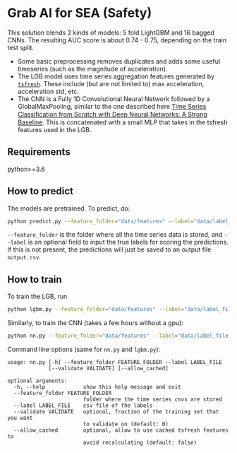 # Grab AI for SEA (Safety)

This solution blends 2 kinds of models: 5 fold LightGBM and 16 bagged CNNs. The resulting AUC score is about 0.74 - 0.75, depending on the train test split. 

- Some basic preprocessing removes duplicates and adds some useful timeseries (such as the magnitude of acceleration). 
- The LGB model uses time series aggregation features generated by [`tsfresh`](https://tsfresh.readthedocs.io). These include (but are not limited to) max acceleration, acceleration std, etc. 
- The CNN is a Fully 1D Convolutional Neural Network followed by a GlobalMaxPooling, similar to the one described here [Time Series Classiﬁcation from Scratch with Deep Neural Networks: A Strong Baseline](https://arxiv.org/pdf/1611.06455.pdf). This is concatenated with a small MLP that takes in the tsfresh features used in the LGB.  

## Requirements

python>=3.6

## How to predict

The models are pretrained. To predict, do:

```sh
python predict.py --feature_folder="data/features" --label="data/label_file.csv"
```

`--feature_folder` is the folder where all the time series data is stored, and `--label` is an optional field to input the true labels for scoring the predictions. If this is not present, the predictions will just be saved to an output file `output.csv`. 

## How to train

To train the LGB, run

```sh
python lgbm.py --feature_folder="data/features" --label="data/label_file.csv" --validate=0.2
```

Similarly, to train the CNN (takes a few hours without a gpu):

```sh
python nn.py --feature_folder="data/features" --label="data/label_file.csv" --validate=0.2
```


Command line options (same for `nn.py` and `lgbm.py`):

```
usage: nn.py [-h] --feature_folder FEATURE_FOLDER --label LABEL_FILE
             [--validate VALIDATE] [--allow_cached]

optional arguments:
  -h, --help            show this help message and exit
  --feature_folder FEATURE_FOLDER
                        folder where the time series csvs are stored
  --label LABEL_FILE    csv file of the labels
  --validate VALIDATE   optional, fraction of the training set that you want
                        to validate on (default: 0)
  --allow_cached        optional, allow to use cached tsfresh features to
                        avoid recalculating (default: false)
```


